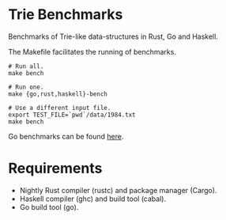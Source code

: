Trie Benchmarks
====

Benchmarks of Trie-like data-structures in Rust, Go and Haskell.

The Makefile facilitates the running of benchmarks.

```shell
# Run all.
make bench

# Run one.
make {go,rust,haskell}-bench

# Use a different input file.
export TEST_FILE=`pwd`/data/1984.txt
make bench
```

Go benchmarks can be found [here](https://github.com/michaelsproul/go_trie_benchmarks).

# Requirements

* Nightly Rust compiler (rustc) and package manager (Cargo).
* Haskell compiler (ghc) and build tool (cabal).
* Go build tool (go).
